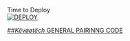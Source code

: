 Time to Deploy
    <br>
<a href='https://dashboard.heroku.com/new?template=https://github.com/ibrahimaitech/Topu-pairing-code'
target="_blank"><img alt='DEPLOY' src='https://img.shields.io/badge/-DEPLOY-black?style=for-the-badge&logo=heroku&logoColor=white'/>



##*Këvøøtëch* GENERAL PAIRINNG CODE

   
